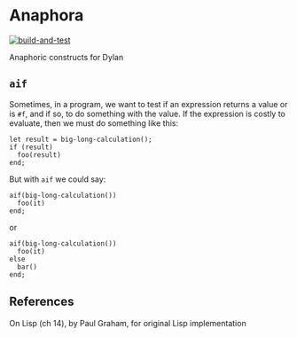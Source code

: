 # Anaphora

[![build-and-test](https://github.com/dylan-lang/anaphora/actions/workflows/build-and-test.yml/badge.svg)](https://github.com/dylan-lang/anaphora/actions/workflows/build-and-test.yml)

Anaphoric constructs for Dylan

## `aif`

Sometimes, in a program, we want to test if an expression returns a
value or is `#f`, and if so, to do something with the value. If the
expression is costly to evaluate, then we must do something like this:

```dylan
let result = big-long-calculation();
if (result)
  foo(result)
end;
```

But with `aif` we could say:

```dylan
aif(big-long-calculation())
  foo(it)
end;
```

or

```dylan
aif(big-long-calculation())
  foo(it)
else
  bar()
end;
```

## References

On Lisp (ch 14), by Paul Graham, for original Lisp implementation
